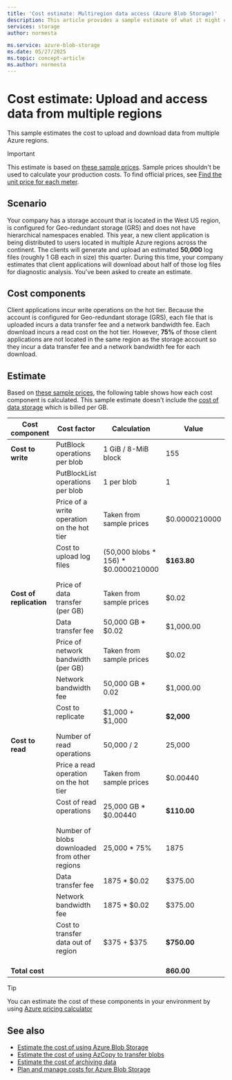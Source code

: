 ```yaml
---
title: 'Cost estimate: Multiregion data access (Azure Blob Storage)' 
description: This article provides a sample estimate of what it might cost to ingest and access data in Azure Blob Storage from multiple Azure regions. 
services: storage
author: normesta

ms.service: azure-blob-storage
ms.date: 05/27/2025
ms.topic: concept-article
ms.author: normesta
---
```


# Cost estimate: Upload and access data from multiple regions 

This sample estimates the cost to upload and download data from multiple Azure regions.

> [!IMPORTANT]
> This estimate is based on [these sample prices](blob-storage-estimate-costs.md#sample-prices). Sample prices shouldn't be used to calculate your production costs. To find official prices, see [Find the unit price for each meter](../common/storage-plan-manage-costs.md#find-the-unit-price-for-each-meter).

## Scenario

Your company has a storage account that is located in the West US region, is configured for Geo-redundant storage (GRS) and does not have hierarchical namespaces enabled. This year, a new client application is being distributed to users located in multiple Azure regions across the continent. The clients will generate and upload an estimated **50,000** log files (roughly 1 GB each in size) this quarter. During this time, your company estimates that client applications will download about half of those log files for diagnostic analysis. You've been asked to create an estimate.

## Cost components

Client applications incur write operations on the hot tier. Because the account is configured for Geo-redundant storage (GRS), each file that is uploaded incurs a data transfer fee and a network bandwidth fee. 
Each download incurs a read cost on the hot tier. However, **75%** of those client applications are not located in the same region as the storage account so they incur a data transfer fee and a network bandwidth fee for each download. 

## Estimate

Based on [these sample prices](blob-storage-estimate-costs.md#sample-prices), the following table shows how each cost component is calculated. This sample estimate doesn't include the [cost of data storage](blob-storage-estimate-costs.md#the-cost-to-store-data) which is billed per GB.

| Cost component          | Cost factor                                   | Calculation                          | Value         |
|-------------------------|-----------------------------------------------|--------------------------------------|---------------|
| **Cost to write**       | PutBlock operations per blob                  | 1 GiB / 8-MiB block                  | 155           |
|                         | PutBlockList operations per blob              | 1 per blob                           | 1             |
|                         | Price of a write operation on the hot tier    | Taken from sample prices             | $0.0000210000 |
|                         | Cost to upload log files<br></br>             | (50,000 blobs * 156) * $0.0000210000 | **$163.80**   |
| **Cost of replication** | Price of data transfer (per GB)               | Taken from sample prices             | $0.02         |
|                         | Data transfer fee                             | 50,000 GB * $0.02                    | $1,000.00     |
|                         | Price of network bandwidth (per GB)           | Taken from sample prices             | $0.02         |
|                         | Network bandwidth fee                         | 50,000 GB * $0.02$                   | $1,000.00     |
|                         | Cost to replicate<br></br>                    | $1,000 + $1,000                      | **$2,000**    |
| **Cost to read**        | Number of read operations                     | 50,000 / 2                           | 25,000        |
|                         | Price a read operation on the hot tier        | Taken from sample prices             | $0.00440      |
|                         | Cost of read operations<br></br>              | 25,000 GB * $0.00440                 | **$110.00**   |
|                         | Number of blobs downloaded from other regions | 25,000 * 75%                         | 1875          |
|                         | Data transfer fee                             | 1875 * $0.02                         | $375.00       |
|                         | Network bandwidth fee                         | 1875 * $0.02                         | $375.00       |
|                         | Cost to transfer data out of region<br></br>  | $375 + $375                          | **$750.00**   |
| **Total cost**          |                                               |                                      | **860.00**    |

> [!TIP]
> You can estimate the cost of these components in your environment by using [Azure pricing calculator](https://azure.microsoft.com/pricing/calculator/) 

## See also

- [Estimate the cost of using Azure Blob Storage](blob-storage-estimate-costs.md)
- [Estimate the cost of using AzCopy to transfer blobs](azcopy-cost-estimation.md)
- [Estimate the cost of archiving data](archive-cost-estimation.md)
- [Plan and manage costs for Azure Blob Storage](../common/storage-plan-manage-costs.md)

